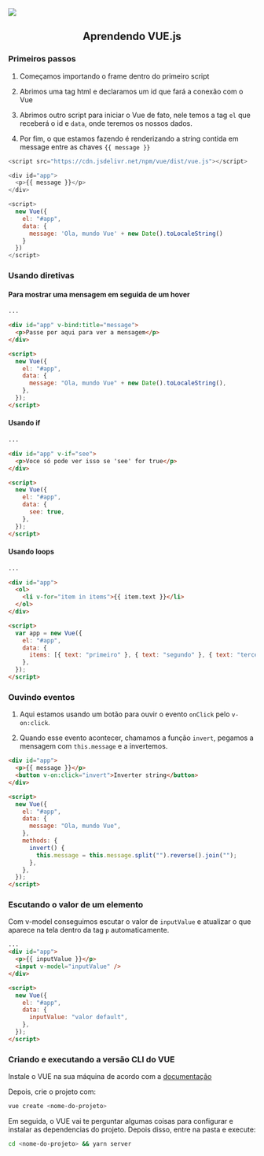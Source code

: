 <img src="https://miro.medium.com/max/3840/0*V2joFeJ1WYYRl8tV.png"/>

<h2 align="center">Aprendendo VUE.js</h2>

### Primeiros passos

1. Começamos importando o frame dentro do primeiro script

2. Abrimos uma tag html e declaramos um id que fará a conexão com o Vue

3. Abrimos outro script para iniciar o Vue de fato, nele temos a tag `el` que receberá o id e `data`, onde teremos os nossos dados.

4. Por fim, o que estamos fazendo é renderizando a string contida em message entre as chaves `{{ message }}`

```javascript
<script src="https://cdn.jsdelivr.net/npm/vue/dist/vue.js"></script>

<div id="app">
  <p>{{ message }}</p>
</div>

<script>
  new Vue({
    el: "#app",
    data: {
      message: 'Ola, mundo Vue' + new Date().toLocaleString()
    }
  })
</script>
```

### Usando diretivas

#### Para mostrar uma mensagem em seguida de um hover

```html
...

<div id="app" v-bind:title="message">
  <p>Passe por aqui para ver a mensagem</p>
</div>

<script>
  new Vue({
    el: "#app",
    data: {
      message: "Ola, mundo Vue" + new Date().toLocaleString(),
    },
  });
</script>
```

#### Usando if

```html
...

<div id="app" v-if="see">
  <p>Voce só pode ver isso se 'see' for true</p>
</div>

<script>
  new Vue({
    el: "#app",
    data: {
      see: true,
    },
  });
</script>
```

#### Usando loops

```html
...

<div id="app">
  <ol>
    <li v-for="item in items">{{ item.text }}</li>
  </ol>
</div>

<script>
  var app = new Vue({
    el: "#app",
    data: {
      items: [{ text: "primeiro" }, { text: "segundo" }, { text: "terceiro" }],
    },
  });
</script>
```

### Ouvindo eventos

1. Aqui estamos usando um botão para ouvir o evento `onClick` pelo `v-on:click`.

2. Quando esse evento acontecer, chamamos a função `invert`, pegamos a mensagem com `this.message` e a invertemos.

```html
<div id="app">
  <p>{{ message }}</p>
  <button v-on:click="invert">Inverter string</button>
</div>

<script>
  new Vue({
    el: "#app",
    data: {
      message: "Ola, mundo Vue",
    },
    methods: {
      invert() {
        this.message = this.message.split("").reverse().join("");
      },
    },
  });
</script>
```

### Escutando o valor de um elemento

Com v-model conseguimos escutar o valor de `inputValue` e atualizar o que aparece na tela dentro da tag `p` automaticamente.

```html
...
<div id="app">
  <p>{{ inputValue }}</p>
  <input v-model="inputValue" />
</div>

<script>
  new Vue({
    el: "#app",
    data: {
      inputValue: "valor default",
    },
  });
</script>
```

### Criando e executando a versão CLI do VUE

Instale o VUE na sua máquina de acordo com a [documentação](https://cli.vuejs.org/guide/installation.html)

Depois, crie o projeto com:

```bash
vue create <nome-do-projeto>
```

Em seguida, o VUE vai te perguntar algumas coisas para configurar e instalar as dependencias do projeto. Depois disso, entre na pasta e execute:

```bash
cd <nome-do-projeto> && yarn server
```
